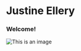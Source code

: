 # Justine Ellery
### Welcome!

![This is an image](https://avatars.githubusercontent.com/u/40360767?v=4)
